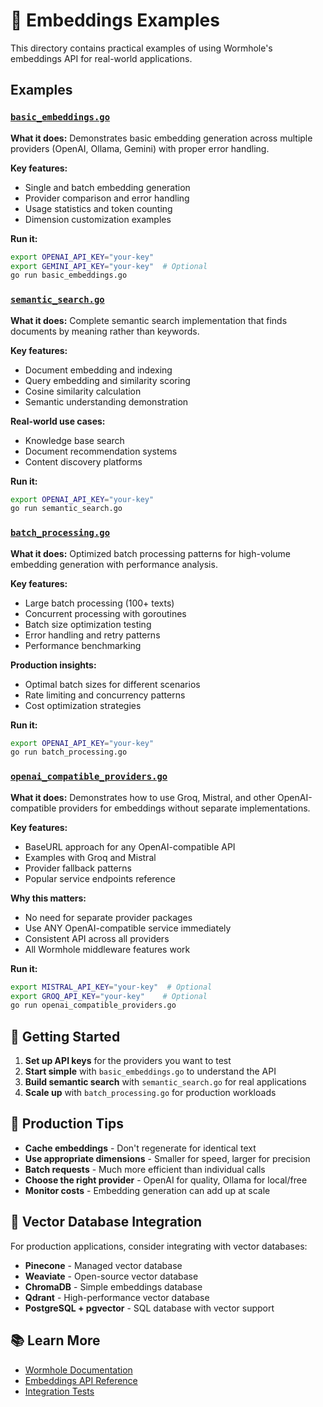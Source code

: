 # 🧬 Embeddings Examples

This directory contains practical examples of using Wormhole's embeddings API for real-world applications.

## Examples

### [`basic_embeddings.go`](./basic_embeddings.go)
**What it does:** Demonstrates basic embedding generation across multiple providers (OpenAI, Ollama, Gemini) with proper error handling.

**Key features:**
- Single and batch embedding generation
- Provider comparison and error handling
- Usage statistics and token counting
- Dimension customization examples

**Run it:**
```bash
export OPENAI_API_KEY="your-key"
export GEMINI_API_KEY="your-key"  # Optional
go run basic_embeddings.go
```

### [`semantic_search.go`](./semantic_search.go)
**What it does:** Complete semantic search implementation that finds documents by meaning rather than keywords.

**Key features:**
- Document embedding and indexing
- Query embedding and similarity scoring
- Cosine similarity calculation
- Semantic understanding demonstration

**Real-world use cases:**
- Knowledge base search
- Document recommendation systems
- Content discovery platforms

**Run it:**
```bash
export OPENAI_API_KEY="your-key"
go run semantic_search.go
```

### [`batch_processing.go`](./batch_processing.go)
**What it does:** Optimized batch processing patterns for high-volume embedding generation with performance analysis.

**Key features:**
- Large batch processing (100+ texts)
- Concurrent processing with goroutines
- Batch size optimization testing
- Error handling and retry patterns
- Performance benchmarking

**Production insights:**
- Optimal batch sizes for different scenarios
- Rate limiting and concurrency patterns
- Cost optimization strategies

**Run it:**
```bash
export OPENAI_API_KEY="your-key"
go run batch_processing.go
```

### [`openai_compatible_providers.go`](./openai_compatible_providers.go)
**What it does:** Demonstrates how to use Groq, Mistral, and other OpenAI-compatible providers for embeddings without separate implementations.

**Key features:**
- BaseURL approach for any OpenAI-compatible API
- Examples with Groq and Mistral
- Provider fallback patterns
- Popular service endpoints reference

**Why this matters:**
- No need for separate provider packages
- Use ANY OpenAI-compatible service immediately
- Consistent API across all providers
- All Wormhole middleware features work

**Run it:**
```bash
export MISTRAL_API_KEY="your-key"  # Optional
export GROQ_API_KEY="your-key"    # Optional  
go run openai_compatible_providers.go
```

## 🚀 Getting Started

1. **Set up API keys** for the providers you want to test
2. **Start simple** with `basic_embeddings.go` to understand the API
3. **Build semantic search** with `semantic_search.go` for real applications
4. **Scale up** with `batch_processing.go` for production workloads

## 🎯 Production Tips

- **Cache embeddings** - Don't regenerate for identical text
- **Use appropriate dimensions** - Smaller for speed, larger for precision
- **Batch requests** - Much more efficient than individual calls
- **Choose the right provider** - OpenAI for quality, Ollama for local/free
- **Monitor costs** - Embedding generation can add up at scale

## 🧬 Vector Database Integration

For production applications, consider integrating with vector databases:
- **Pinecone** - Managed vector database
- **Weaviate** - Open-source vector database  
- **ChromaDB** - Simple embeddings database
- **Qdrant** - High-performance vector database
- **PostgreSQL + pgvector** - SQL database with vector support

## 📚 Learn More

- [Wormhole Documentation](../../docs/)
- [Embeddings API Reference](../../pkg/wormhole/embeddings_builder.go)
- [Integration Tests](../../pkg/wormhole/embeddings_integration_test.go)